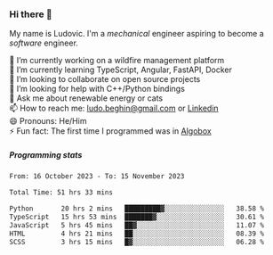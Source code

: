 ### Hi there 👋

My name is Ludovic. I'm a *mechanical* engineer aspiring to become a *software* engineer.

 🔭 I’m currently working on a wildfire management platform<br/>
 🌱 I’m currently learning TypeScript, Angular, FastAPI, Docker<br/>
 👯 I’m looking to collaborate on open source projects<br/>
 🤔 I’m looking for help with C++/Python bindings<br/>
 💬 Ask me about renewable energy or cats<br/>
 📫 How to reach me: ludo.beghin@gmail.com or [Linkedin](https://www.linkedin.com/in/ludovic-beghin/)<br/>
 😄 Pronouns: He/Him<br/>
 ⚡ Fun fact: The first time I programmed was in [Algobox](https://fr.wikipedia.org/wiki/Algobox)<br/>

##### Programming stats
<!--START_SECTION:waka-->

```txt
From: 16 October 2023 - To: 15 November 2023

Total Time: 51 hrs 33 mins

Python       20 hrs 2 mins   █████████▓░░░░░░░░░░░░░░░   38.58 %
TypeScript   15 hrs 53 mins  ███████▓░░░░░░░░░░░░░░░░░   30.61 %
JavaScript   5 hrs 45 mins   ██▓░░░░░░░░░░░░░░░░░░░░░░   11.07 %
HTML         4 hrs 21 mins   ██░░░░░░░░░░░░░░░░░░░░░░░   08.39 %
SCSS         3 hrs 15 mins   █▓░░░░░░░░░░░░░░░░░░░░░░░   06.28 %
```

<!--END_SECTION:waka-->
